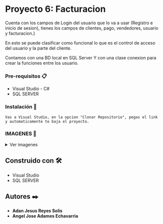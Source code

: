 #  Proyecto 6: Facturacion

Cuenta con los campos de Login del usuario que lo va a usar (Registro e inicio de sesion), tienes los campos de clientes, pago, vendedores, usuario y facturacion.}

En esto se puede clasificar como funcional lo que es el control de acceso del usuario y la parte del cliente. 

Contamos con una BD local en SQL Server Y con una clase conexion para crear la funciones entre los usuario.

### Pre-requisitos 📋

- Visual Studio - C#
- SQL SERVER

### Instalación 🔧

```
Vas a Visual Studio, en la opcion "Clonar Repositorio", pegas el link y automaticamente te baja el proyecto.
```


### IMAGENES 🔩
<details>
  <summary>Ver imagenes</summary>
  
![Image text](https://github.com/h2ocate/Proyecto-/blob/main/imgs/login.png)
![Image text](https://github.com/h2ocate/Proyecto-/blob/main/imgs/registro.png)
![Image text](https://github.com/h2ocate/Proyecto-/blob/main/imgs/inicio.png)
![Image text](https://github.com/h2ocate/Proyecto-/blob/main/imgs/facturacion%20de%20articulos.png)
![Image text](https://github.com/h2ocate/Proyecto-/blob/main/imgs/condiciones%20de%20pago.png)
![Image text](https://github.com/h2ocate/Proyecto-/blob/main/imgs/gestion%20de%20empleados.png)
![Image text](https://github.com/h2ocate/Proyecto-/blob/main/imgs/registro%20de%20clientes.png)
![Image text](https://github.com/h2ocate/Proyecto-/blob/main/imgs/vervendedores.png)
![Image text](https://github.com/h2ocate/Proyecto-/blob/main/imgs/vendedoresxfecha.png)
![Image text](https://github.com/h2ocate/Proyecto-/blob/main/imgs/verpago.png)
![Image text](https://github.com/h2ocate/Proyecto-/blob/main/imgs/pagoxcliente.png)
![Image text](https://github.com/h2ocate/Proyecto-/blob/main/imgs/verfactura.png)
![Image text](https://github.com/h2ocate/Proyecto-/blob/main/imgs/vercliente.png)
![Image text](https://github.com/h2ocate/Proyecto-/blob/main/imgs/facturacionxcliente.png)
![Image text](https://github.com/h2ocate/Proyecto-/blob/main/imgs/articulosxfactura.png)
  
</details>

## Construido con 🛠️

* Visual Studio
* SQL SERVER


## Autores ✒️

* **Adan Jesus Reyes Solis**
* **Angel Jose Adames Echavarria**
